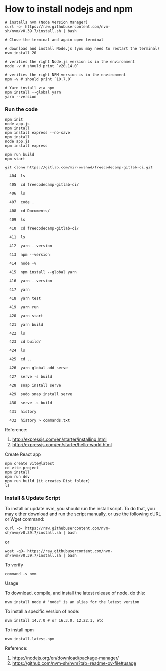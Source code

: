 # How to install nodejs and npm
```
# installs nvm (Node Version Manager)
curl -o- https://raw.githubusercontent.com/nvm-sh/nvm/v0.39.7/install.sh | bash

# Close the terminal and again open terminal

# download and install Node.js (you may need to restart the terminal)
nvm install 20

# verifies the right Node.js version is in the environment
node -v # should print `v20.14.0`

# verifies the right NPM version is in the environment
npm -v # should print `10.7.0`

# Yarn install via npm
npm install --global yarn
yarn --version
```
### Run the code
```
npm init
node app.js
npm install
npm install express --no-save
npm install
node app.js
npm install express
```
```
npm run build
npm start
```
```
git clone https://gitlab.com/mir-owahed/freecodecamp-gitlab-ci.git

  404  ls

  405  cd freecodecamp-gitlab-ci/

  406  ls

  407  code .

  408  cd Documents/

  409  ls

  410  cd freecodecamp-gitlab-ci/

  411  ls

  412  yarn --version

  413  npm --version

  414  node -v

  415  npm install --global yarn

  416  yarn --version

  417  yarn

  418  yarn test

  419  yarn run

  420  yarn start

  421  yarn build

  422  ls

  423  cd build/

  424  ls

  425  cd ..

  426  yarn global add serve

  427  serve -s build

  428  snap install serve

  429  sudo snap install serve

  430  serve -s build

  431  history

  432  history > commands.txt
```
Reference:
1. <http://expressjs.com/en/starter/installing.html>
2. <http://expressjs.com/en/starter/hello-world.html>


Create React app
```
npm create vite@latest
cd vite-project
npm install
npm run dev
npm run build (it creates Dist folder)
ls
```




### Install & Update Script

To install or update nvm, you should run the install script. To do that, you may either download and run the script manually, or use the following cURL or Wget command:
```
curl -o- https://raw.githubusercontent.com/nvm-sh/nvm/v0.39.7/install.sh | bash
```
or
```
wget -qO- https://raw.githubusercontent.com/nvm-sh/nvm/v0.39.7/install.sh | bash
```
To verify
```
command -v nvm
```

Usage

To download, compile, and install the latest release of node, do this:
```
nvm install node # "node" is an alias for the latest version
```
To install a specific version of node:
```
nvm install 14.7.0 # or 16.3.0, 12.22.1, etc
```
To install npm
```
nvm install-latest-npm
```
Reference:
1. <https://nodejs.org/en/download/package-manager/>
2. <https://github.com/nvm-sh/nvm?tab=readme-ov-file#usage>

